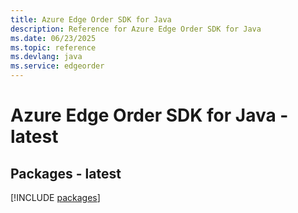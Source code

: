 ```yaml
---
title: Azure Edge Order SDK for Java
description: Reference for Azure Edge Order SDK for Java
ms.date: 06/23/2025
ms.topic: reference
ms.devlang: java
ms.service: edgeorder
---
```

# Azure Edge Order SDK for Java - latest
## Packages - latest
[!INCLUDE [packages](edge-order-index.md)]